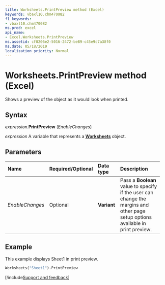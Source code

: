 ```yaml
---
title: Worksheets.PrintPreview method (Excel)
keywords: vbaxl10.chm470082
f1_keywords:
- vbaxl10.chm470082
ms.prod: excel
api_name:
- Excel.Worksheets.PrintPreview
ms.assetid: cf0206e2-5016-2472-be89-c45e9c7a38f0
ms.date: 05/18/2019
localization_priority: Normal
---
```



# Worksheets.PrintPreview method (Excel)

Shows a preview of the object as it would look when printed.


## Syntax

_expression_.**PrintPreview** (_EnableChanges_)

_expression_ A variable that represents a **[Worksheets](Excel.Worksheets.md)** object.


## Parameters

|Name|Required/Optional|Data type|Description|
|:-----|:-----|:-----|:-----|
| _EnableChanges_|Optional| **Variant**|Pass a **Boolean** value to specify if the user can change the margins and other page setup options available in print preview.|

## Example

This example displays Sheet1 in print preview.

```vb
Worksheets("Sheet1").PrintPreview
```




[!include[Support and feedback](~/includes/feedback-boilerplate.md)]